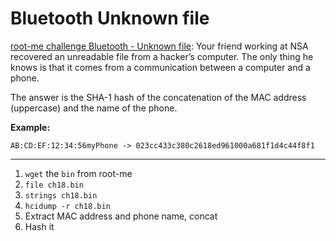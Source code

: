 # Bluetooth Unknown file

[root-me challenge Bluetooth - Unknown file](https://www.root-me.org/en/Challenges/Network/Bluetooth-Unknown-file): Your friend working at NSA recovered an unreadable file from a hacker’s computer. The only thing he knows is that it comes from a communication between a computer and a phone.

The answer is the SHA-1 hash of the concatenation of the MAC address (uppercase) and the name of the phone.

**Example:**

    AB:CD:EF:12:34:56myPhone -> 023cc433c380c2618ed961000a681f1d4c44f8f1

----

1. `wget` the `bin` from root-me
2. `file ch18.bin`
3. `strings ch18.bin`
4. `hcidump -r ch18.bin`
5. Extract MAC address and phone name, concat
6. Hash it
